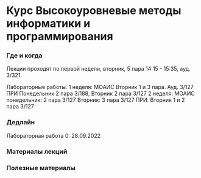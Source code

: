 # Курс Высокоуровневые методы информатики и программирования

### Где и когда
Лекции проходят по первой недели, вторник, 5 пара 14:15 - 15:35, ауд. 3/321.

Лабораторные работы. 1 неделя:
МОАИС Вторник 1 и 3 пара. Ауд. 3/127
ПРИ Понедельник 2 пара 3/188, Вторник 2 пара 3/127
2 неделя:
МОАИС понедельник: 2 пара 3/127 Вторник: 3 пара 3/127
ПРИ: Вторник 1 и 2 пара 3/127



### Дедлайн
Лабораторная работа 0: 28.09.2022

### Материалы лекций

### 


### Полезные материалы
